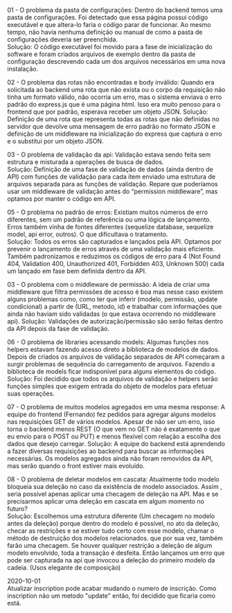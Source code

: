 <!-- @format -->

01 - O problema da pasta de configurações: Dentro do backend temos uma pasta de configurações. Foi detectado que essa
página possui código executável e que altera-lo faria o código parar de funcionar. Ao mesmo tempo, não havia nenhuma
definição ou manual de como a pasta de configurações deveria ser preenchida.  
Solução: O código executável foi movido para a fase de inicialização do software e foram criados arquivos de exemplo
dentro da pasta de configuração descrevendo cada um dos arquivos necessários em uma nova instalação.

02 - O problema das rotas não encontradas e body inválido: Quando era solicitada ao backend uma rota que não exista ou o
corpo da requisição não tinha um formato válido, não ocorria um erro, mas o sistema enviava o erro padrão do express.js
que é uma página html. Isso era muito penoso para o frontend que por padrão, esperava receber um objeto JSON. Solução:
Definição de uma rota que representa todas as rotas que não definidas no servidor que devolve uma mensagem de erro
padrão no formato JSON e definição de um middleware na inicialização do express que captura o erro e o substitui por um
objeto JSON.

03 - O problema de validação da api: Validação estava sendo feita sem estrutura e misturada a operações de busca de
dados.  
Solução: Definição de uma fase de validação de dados (ainda dentro de API) com funções de validação para cada item
enviado uma estrutura de arquivos separada para as funções de validação. Repare que poderíamos usar um middleware de
validação antes do “permission middleware”, mas optamos por manter o código em API.

05 - O problema no padrão de erros: Existiam muitos números de erro diferentes, sem um padrão de referência ou uma
lógica de lançamento. Erros também vinha de fontes diferentes (sequelize database, sequelize model, api error, outros).
O que dificultava o tratamento.  
Solução: Todos os erros são capturados e lançados pela API. Optamos por prevenir o lançamento de erros através de uma
validação mais eficiente. Também padronizamos e reduzimos os códigos de erro para 4 (Not Found 404, Validation 400,
Unauthorized 401, Forbidden 403, Unknown 500) cada um lançado em fase bem definida dentro da API.

03 - O problema com o middleware de permissão: A ideia de criar uma middleware que filtra permissões de acesso é boa mas
nesse caso existem alguns problemas como, como ter que inferir (modelo, permissão, update condicional) a partir de (URL,
metodo, id) e trabalhar com informações que ainda não haviam sido validadas (o que estava ocorrendo no middleware api).
Solução: Validações de autorização/permissão são serão feitas dentro da API depois da fase de validação.

06 - O problema de libraries acessando models: Algumas funções nos helpers estavam fazendo acesso direto a biblioteca de
modelos de dados. Depois de criados os arquivos de validação separados de API começaram a surgir problemas de sequência
do carregamento de arquivos. Fazendo a biblioteca de models ficar indisponível para alguns elementos do código.  
Solução: Foi decidido que todos os arquivos de validação e helpers serão funções simples que exigem entrada do objeto de
modelos para efetuar suas operações.

07 - O problema de muitos modelos agregados em uma mesma response: A equipe do frontend (Fernando) fez pedidos para
agregar alguns modelos nas requisições GET de vários modelos. Apesar de não ser um erro, isso torna o backend menos REST
(O que vem no GET não é exatamente o que eu envio para o POST ou PUT) e menos flexível com relação a escolha dos dados
que desejo carregar. Solução: A equipe do backend está aprendendo a fazer diversas requisições ao backend para buscar as
informações necessárias. Os modelos agregados ainda não foram removidos da API, mas serão quando o front estiver mais
evoluído.

08 - O problema de deletar modelos em cascata: Atualmente todo modelo bloqueia sua deleção no caso da existência de
modelo associados. Assim , seria possível apenas aplicar uma checagem de deleção na API. Mas e se precisarmos aplicar
uma deleção em cascata em algum momento no futuro?  
Solução: Escolhemos uma estrutura diferente (Um checagem no modelo antes da deleção) porque dentro do modelo é possível,
no ato da deleção, checar as restrições e se estiver tudo certo com esse modelo, chamar o método de destruição dos
modelos relacionados. que por sua vez, também farão uma checagem. Se houver qualquer restrição a deleção de algum modelo
envolvido, toda a transação é desfeita. Então lançamos um erro que pode ser capturada na api que invocou a deleção do
primeiro modelo da cadeia. (Usos elegante de composição)

2020-10-01  
Atualizar inscription pode acabar mudando o numero de inscrição. Como inscription não um metodo "update" então, foi
decidido que ficaria como está.
